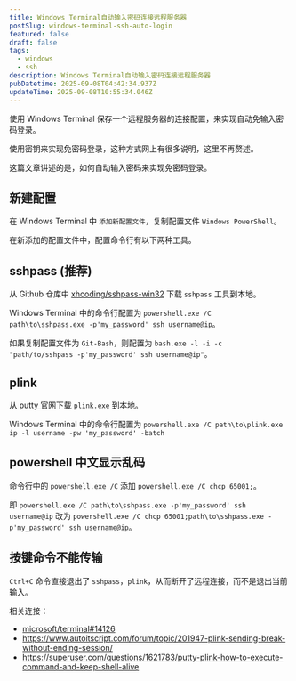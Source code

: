 ```yaml
---
title: Windows Terminal自动输入密码连接远程服务器
postSlug: windows-terminal-ssh-auto-login
featured: false
draft: false
tags:
  - windows
  - ssh
description: Windows Terminal自动输入密码连接远程服务器
pubDatetime: 2025-09-08T04:42:34.937Z
updateTime: 2025-09-08T10:55:34.046Z
---
```


使用 Windows Terminal 保存一个远程服务器的连接配置，来实现自动免输入密码登录。

使用密钥来实现免密码登录，这种方式网上有很多说明，这里不再赘述。

这篇文章讲述的是，如何自动输入密码来实现免密码登录。

## 新建配置

在 Windows Terminal 中 `添加新配置文件`，复制配置文件 `Windows PowerShell`。

在新添加的配置文件中，配置命令行有以下两种工具。

## sshpass (推荐)

从 Github 仓库中 [xhcoding/sshpass-win32](https://github.com/xhcoding/sshpass-win32) 下载 `sshpass` 工具到本地。

Windows Terminal 中的命令行配置为 `powershell.exe /C path\to\sshpass.exe -p'my_password' ssh username@ip`。

如果复制配置文件为 `Git-Bash`，则配置为 `bash.exe -l -i -c "path/to/sshpass -p'my_password' ssh username@ip"`。

## plink

从 [putty 官网](https://www.chiark.greenend.org.uk/~sgtatham/putty/latest.html)下载 `plink.exe` 到本地。

Windows Terminal 中的命令行配置为 `powershell.exe /C path\to\plink.exe ip -l username -pw 'my_password' -batch`

## powershell 中文显示乱码

命令行中的 `powershell.exe /C` 添加 `powershell.exe /C chcp 65001;`。

即 `powershell.exe /C path\to\sshpass.exe -p'my_password' ssh username@ip` 改为 `powershell.exe /C chcp 65001;path\to\sshpass.exe -p'my_password' ssh username@ip`。

## 按键命令不能传输

`Ctrl+C` 命令直接退出了 `sshpass`，`plink`，从而断开了远程连接，而不是退出当前输入。

相关连接：

- [microsoft/terminal#14126](https://github.com/microsoft/terminal/discussions/14126)
- <https://www.autoitscript.com/forum/topic/201947-plink-sending-break-without-ending-session/>
- <https://superuser.com/questions/1621783/putty-plink-how-to-execute-command-and-keep-shell-alive>
